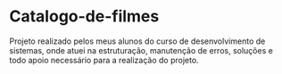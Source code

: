 # Catalogo-de-filmes
Projeto realizado pelos meus alunos do curso de desenvolvimento de sistemas, onde atuei na estruturação, manutenção de erros, soluções e todo apoio necessário para a realização do projeto.
